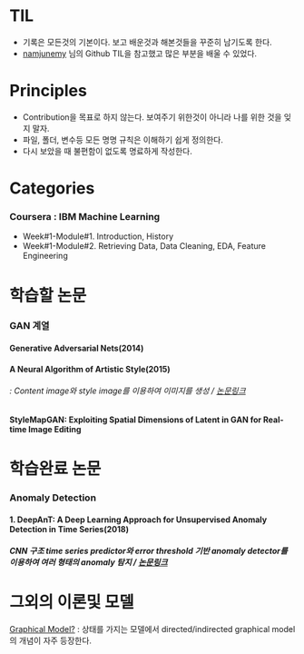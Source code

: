 # TIL
- 기록은 모든것의 기본이다. 보고 배운것과 해본것들을 꾸준히 남기도록 한다.
- [namjunemy][nam] 님의 Github TIL을 참고했고 많은 부분을 배울 수 있었다.
# Principles
- Contribution을 목표로 하지 않는다. 보여주기 위한것이 아니라 나를 위한 것을 잊지 말자.
- 파일, 폴더, 변수등 모든 명명 규칙은 이해하기 쉽게 정의한다.
- 다시 보았을 때 불편함이 없도록 명료하게 작성한다.
# Categories
### Coursera : IBM Machine Learning
- Week#1-Module#1. Introduction, History
- Week#1-Module#2. Retrieving Data, Data Cleaning, EDA, Feature Engineering


# 학습할 논문
### GAN 계열
#### Generative Adversarial Nets(2014)
#### A Neural Algorithm of Artistic Style(2015)
###### : Content image와 style image를 이용하여 이미지를 생성 / [논문링크][j_link001]
#### StyleMapGAN: Exploiting Spatial Dimensions of Latent in GAN for Real-time Image Editing

# 학습완료 논문
### Anomaly Detection
#### 1. DeepAnT: A Deep Learning Approach for Unsupervised Anomaly Detection in Time Series(2018)
##### CNN 구조 time series predictor와 error threshold 기반 anomaly detector를 이용하여 여러 형태의 anomaly 탐지 / [논문링크][j_link002]

# 그외의 이론및 모델

[Graphical Model?][b_link001] : 상태를 가지는 모델에서 directed/indirected graphical model의 개념이 자주 등장한다.
 
[j_link001]: <https://arxiv.org/pdf/1508.06576.pd>
[j_link002]: <https://ieeexplore.ieee.org/document/8581424>
[b_link001]: <https://medium.com/@chullino/graphical-model%EC%9D%B4%EB%9E%80-%EB%AC%B4%EC%97%87%EC%9D%B8%EA%B0%80%EC%9A%94-2d34980e6d1f>

[nam]: <https://github.com/namjunemy/TIL#%EC%9E%91%EC%84%B1-%EA%B7%9C%EC%B9%99>

[dal]: <https://dillinger.io/>
